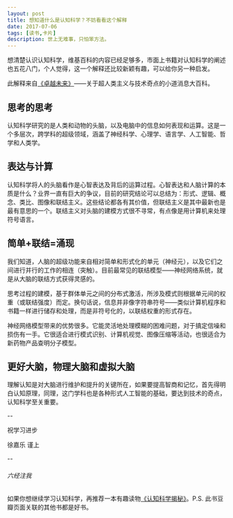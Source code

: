 ```yaml
---
layout: post
title: 想知道什么是认知科学？不妨看看这个解释
date: 2017-07-06
tags: [读书,卡片]
description: 世上无难事，只怕笨方法。
---
```





想清楚认识认知科学，维基百科的内容已经足够多，市面上书籍对认知科学的阐述也五花八门，个人觉得，这一个解释还比较新颖有趣，可以给你另一种启发。

此解释来自[《卓越未来》](https://book.douban.com/subject/26933447/)——关于超人类主义与技术奇点的小道消息大百科。

## 思考的思考

认知科学研究的是人类和动物的头脑，以及电脑中的信息如何表现和运算。这是一个多层次，跨学科的超级领域，涵盖了神经科学、心理学、语言学、人工智能、哲学和人类学。

## 表达与计算

认知科学将人的头脑看作是心智表达及背后的运算过程。心智表达和人脑计算的本质是什么？业界一直有巨大的争议，目前的研究结论可以总结为：形式、逻辑、概念、类比、图像和联结主义。这些结论都各有其价值，但联结主义是其中最新也是最有意思的一个。联结主义对头脑的建模方式很不寻常，有点像是用计算机来处理符号语言。

## 简单+联结=涌现

我们知道，人脑的超级功能来自相对简单和形式化的单元（神经元），以及它们之间进行并行的工作的相连（突触）。目前最常见的联结模型——神经网络系统，就是从大脑的联结方式获得灵感的。

思考过程的建模，基于群体单元之间的分布式激活，所涉及模式则根据单元间的权重（或联结强度）而定。换句话说，信息并非像字符串符号——类似计算机程序和书籍一样进行储存和处理，而是非符号化的，以联结权重的形式存在。

神经网络模型带来的优势很多。它能灵活地处理模糊的困难问题，对于搞定信噪和损伤有一手。它很适合进行模式识别、计算机视觉、图像压缩等活动，也很适合为新药物产品查明分子模型。

## 更好大脑，物理大脑和虚拟大脑

理解认知是对大脑进行维护和提升的关键所在，如果要提高智商和记忆，首先得明白认知原理，同理，这门学科也是各种形式人工智能的基础，要达到技术的奇点，认知科学至关重要。


--

祝学习进步

徐嘉乐 谨上

--

###### 六经注我

如果你想继续学习认知科学，再推荐一本有趣读物[《认知科学揭秘》](https://book.douban.com/subject/1127971/)。P.S. 此书豆瓣页面关联的其他书都是好书。



